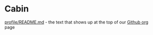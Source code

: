 # Cabin

[profile/README.md](profile/README.md) - the text that shows up at the top of our [Github org](https://github.com/CabinDAO) page
